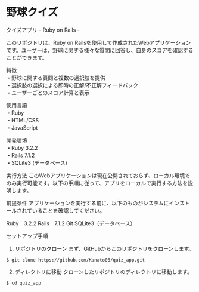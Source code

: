 # 野球クイズ

クイズアプリ - Ruby on Rails -

このリポジトリは、Ruby on Railsを使用して作成されたWebアプリケーションです。ユーザーは、野球に関する様々な質問に回答し、自身のスコアを確認することができます。

特徴  
・野球に関する質問と複数の選択肢を提供  
・選択肢の選択による即時の正解/不正解フィードバック  
・ユーザーごとのスコア計算と表示  
  
使用言語  
・Ruby  
・HTML/CSS  
・JavaScript  
  
開発環境    
・Ruby 3.2.2  
・Rails 7.1.2  
・SQLite3 (データベース)  

実行方法
このWebアプリケーションは現在公開されておらず、ローカル環境でのみ実行可能です。以下の手順に従って、アプリをローカルで実行する方法を説明します。

前提条件
アプリケーションを実行する前に、以下のものがシステムにインストールされていることを確認してください。

Ruby　3.2.2
Rails　7.1.2
Git
SQLite3（データベース）

セットアップ手順
1. リポジトリのクローン
まず、GitHubからこのリポジトリをクローンします。
```
$ git clone https://github.com/Kanato06/quiz_app.git
```

2. ディレクトリに移動
クローンしたリポジトリのディレクトリに移動します。
```
$ cd quiz_app
```
